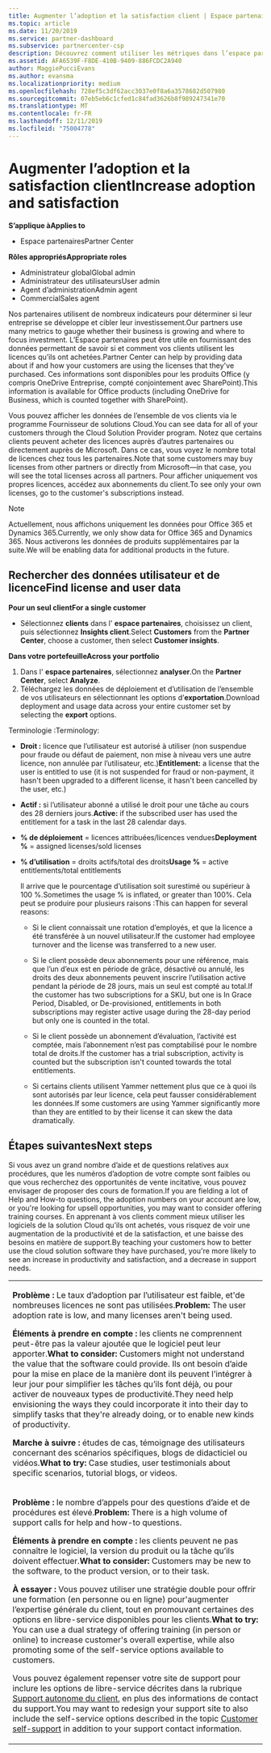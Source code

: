 ```yaml
---
title: Augmenter l’adoption et la satisfaction client | Espace partenaires
ms.topic: article
ms.date: 11/20/2019
ms.service: partner-dashboard
ms.subservice: partnercenter-csp
description: Découvrez comment utiliser les métriques dans l’espace partenaires pour déterminer si votre entreprise est en constante évolution, comment les clients utilisent leurs licences et où concentrer leurs investissements.
ms.assetid: AFA6539F-F8DE-410B-9409-886FCDC2A940
author: MaggiePucciEvans
ms.author: evansma
ms.localizationpriority: medium
ms.openlocfilehash: 728ef5c3df62acc3037e0f8a6a3578682d507980
ms.sourcegitcommit: 07eb5eb6c1cfed1c84fad3626b8f989247341e70
ms.translationtype: MT
ms.contentlocale: fr-FR
ms.lasthandoff: 12/11/2019
ms.locfileid: "75004778"
---
```

# <a name="increase-adoption-and-satisfaction"></a><span data-ttu-id="690e1-103">Augmenter l’adoption et la satisfaction client</span><span class="sxs-lookup"><span data-stu-id="690e1-103">Increase adoption and satisfaction</span></span>

<span data-ttu-id="690e1-104">**S’applique à**</span><span class="sxs-lookup"><span data-stu-id="690e1-104">**Applies to**</span></span>

-  <span data-ttu-id="690e1-105">Espace partenaires</span><span class="sxs-lookup"><span data-stu-id="690e1-105">Partner Center</span></span>

<span data-ttu-id="690e1-106">**Rôles appropriés**</span><span class="sxs-lookup"><span data-stu-id="690e1-106">**Appropriate roles**</span></span>
-   <span data-ttu-id="690e1-107">Administrateur global</span><span class="sxs-lookup"><span data-stu-id="690e1-107">Global admin</span></span>
-   <span data-ttu-id="690e1-108">Administrateur des utilisateurs</span><span class="sxs-lookup"><span data-stu-id="690e1-108">User admin</span></span>
-   <span data-ttu-id="690e1-109">Agent d’administration</span><span class="sxs-lookup"><span data-stu-id="690e1-109">Admin agent</span></span>
-   <span data-ttu-id="690e1-110">Commercial</span><span class="sxs-lookup"><span data-stu-id="690e1-110">Sales agent</span></span>

<span data-ttu-id="690e1-111">Nos partenaires utilisent de nombreux indicateurs pour déterminer si leur entreprise se développe et cibler leur investissement.</span><span class="sxs-lookup"><span data-stu-id="690e1-111">Our partners use many metrics to gauge whether their business is growing and where to focus investment.</span></span> <span data-ttu-id="690e1-112">L’Espace partenaires peut être utile en fournissant des données permettant de savoir si et comment vos clients utilisent les licences qu’ils ont achetées.</span><span class="sxs-lookup"><span data-stu-id="690e1-112">Partner Center can help by providing data about if and how your customers are using the licenses that they've purchased.</span></span> <span data-ttu-id="690e1-113">Ces informations sont disponibles pour les produits Office (y compris OneDrive&nbsp;Entreprise, compté conjointement avec SharePoint).</span><span class="sxs-lookup"><span data-stu-id="690e1-113">This information is available for Office products (including OneDrive for Business, which is counted together with SharePoint).</span></span>

<span data-ttu-id="690e1-114">Vous pouvez afficher les données de l’ensemble de vos clients via le programme Fournisseur de solutions Cloud.</span><span class="sxs-lookup"><span data-stu-id="690e1-114">You can see data for all of your customers through the Cloud Solution Provider program.</span></span> <span data-ttu-id="690e1-115">Notez que certains clients peuvent acheter des licences auprès d’autres partenaires ou directement auprès de Microsoft. Dans ce cas, vous voyez le nombre total de licences chez tous les partenaires.</span><span class="sxs-lookup"><span data-stu-id="690e1-115">Note that some customers may buy licenses from other partners or directly from Microsoft—in that case, you will see the total licenses across all partners.</span></span> <span data-ttu-id="690e1-116">Pour afficher uniquement vos propres licences, accédez aux abonnements du client.</span><span class="sxs-lookup"><span data-stu-id="690e1-116">To see only your own licenses, go to the customer's subscriptions instead.</span></span>

> [!NOTE]  
>  <span data-ttu-id="690e1-117">Actuellement, nous affichons uniquement les données pour Office 365 et Dynamics 365.</span><span class="sxs-lookup"><span data-stu-id="690e1-117">Currently, we only show data for Office 365 and Dynamics 365.</span></span> <span data-ttu-id="690e1-118">Nous activerons les données de produits supplémentaires par la suite.</span><span class="sxs-lookup"><span data-stu-id="690e1-118">We will be enabling data for additional products in the future.</span></span>

## <a name="find-license-and-user-data"></a><span data-ttu-id="690e1-119">Rechercher des données utilisateur et de licence</span><span class="sxs-lookup"><span data-stu-id="690e1-119">Find license and user data</span></span>


<span data-ttu-id="690e1-120">**Pour un seul client**</span><span class="sxs-lookup"><span data-stu-id="690e1-120">**For a single customer**</span></span>

-   <span data-ttu-id="690e1-121">Sélectionnez **clients** dans l' **espace partenaires**, choisissez un client, puis sélectionnez **Insights client**.</span><span class="sxs-lookup"><span data-stu-id="690e1-121">Select **Customers** from the **Partner Center**, choose a customer, then select **Customer insights**.</span></span>

<span data-ttu-id="690e1-122">**Dans votre portefeuille**</span><span class="sxs-lookup"><span data-stu-id="690e1-122">**Across your portfolio**</span></span>

1.  <span data-ttu-id="690e1-123">Dans l' **espace partenaires**, sélectionnez **analyser**.</span><span class="sxs-lookup"><span data-stu-id="690e1-123">On the **Partner Center**, select **Analyze**.</span></span>
2.  <span data-ttu-id="690e1-124">Téléchargez les données de déploiement et d’utilisation de l’ensemble de vos utilisateurs en sélectionnant les options d’**exportation**.</span><span class="sxs-lookup"><span data-stu-id="690e1-124">Download deployment and usage data across your entire customer set by selecting the **export** options.</span></span>

<span data-ttu-id="690e1-125">Terminologie&nbsp;:</span><span class="sxs-lookup"><span data-stu-id="690e1-125">Terminology:</span></span>

-   <span data-ttu-id="690e1-126">**Droit&nbsp;:** licence que l’utilisateur est autorisé à utiliser (non suspendue pour fraude ou défaut de paiement, non mise à niveau vers une autre licence, non annulée par l’utilisateur, etc.)</span><span class="sxs-lookup"><span data-stu-id="690e1-126">**Entitlement:** a license that the user is entitled to use (it is not suspended for fraud or non-payment, it hasn't been upgraded to a different license, it hasn't been cancelled by the user, etc.)</span></span>

-   <span data-ttu-id="690e1-127">**Actif&nbsp;:** si l’utilisateur abonné a utilisé le droit pour une tâche au cours des 28&nbsp;derniers jours.</span><span class="sxs-lookup"><span data-stu-id="690e1-127">**Active:** if the subscribed user has used the entitlement for a task in the last 28 calendar days.</span></span>

-   <span data-ttu-id="690e1-128">**% de déploiement**&nbsp;=&nbsp;licences attribuées/licences vendues</span><span class="sxs-lookup"><span data-stu-id="690e1-128">**Deployment %** = assigned licenses/sold licenses</span></span>

-   <span data-ttu-id="690e1-129">**% d’utilisation**&nbsp;=&nbsp;droits actifs/total des droits</span><span class="sxs-lookup"><span data-stu-id="690e1-129">**Usage %** = active entitlements/total entitlements</span></span>

    <span data-ttu-id="690e1-130">Il arrive que le pourcentage d’utilisation soit surestimé ou supérieur à 100&nbsp;%.</span><span class="sxs-lookup"><span data-stu-id="690e1-130">Sometimes the usage % is inflated, or greater than 100%.</span></span> <span data-ttu-id="690e1-131">Cela peut se produire pour plusieurs raisons&nbsp;:</span><span class="sxs-lookup"><span data-stu-id="690e1-131">This can happen for several reasons:</span></span>

    -   <span data-ttu-id="690e1-132">Si le client connaissait une rotation d’employés, et que la licence a été transférée à un nouvel utilisateur.</span><span class="sxs-lookup"><span data-stu-id="690e1-132">If the customer had employee turnover and the license was transferred to a new user.</span></span>

    -   <span data-ttu-id="690e1-133">Si le client possède deux abonnements pour une référence, mais que l’un d’eux est en période de grâce, désactivé ou annulé, les droits des deux abonnements peuvent inscrire l’utilisation active pendant la période de 28 jours, mais un seul est compté au total.</span><span class="sxs-lookup"><span data-stu-id="690e1-133">If the customer has two subscriptions for a SKU, but one is In Grace Period, Disabled, or De-provisioned, entitlements in both subscriptions may register active usage during the 28-day period but only one is counted in the total.</span></span>

    -   <span data-ttu-id="690e1-134">Si le client possède un abonnement d’évaluation, l’activité est comptée, mais l’abonnement n’est pas comptabilisé pour le nombre total de droits.</span><span class="sxs-lookup"><span data-stu-id="690e1-134">If the customer has a trial subscription, activity is counted but the subscription isn't counted towards the total entitlements.</span></span>

    -   <span data-ttu-id="690e1-135">Si certains clients utilisent Yammer nettement plus que ce à quoi ils sont autorisés par leur licence, cela peut fausser considérablement les données.</span><span class="sxs-lookup"><span data-stu-id="690e1-135">If some customers are using Yammer significantly more than they are entitled to by their license it can skew the data dramatically.</span></span>

## <a name="next-steps"></a><span data-ttu-id="690e1-136">Étapes suivantes</span><span class="sxs-lookup"><span data-stu-id="690e1-136">Next steps</span></span>


<span data-ttu-id="690e1-137">Si vous avez un grand nombre d’aide et de questions relatives aux procédures, que les numéros d’adoption de votre compte sont faibles ou que vous recherchez des opportunités de vente incitative, vous pouvez envisager de proposer des cours de formation.</span><span class="sxs-lookup"><span data-stu-id="690e1-137">If you are fielding a lot of Help and How-to questions, the adoption numbers on your account are low, or you're looking for upsell opportunities, you may want to consider offering training courses.</span></span> <span data-ttu-id="690e1-138">En apprenant à vos clients comment mieux utiliser les logiciels de la solution Cloud qu’ils ont achetés, vous risquez de voir une augmentation de la productivité et de la satisfaction, et une baisse des besoins en matière de support.</span><span class="sxs-lookup"><span data-stu-id="690e1-138">By teaching your customers how to better use the cloud solution software they have purchased, you're more likely to see an increase in productivity and satisfaction, and a decrease in support needs.</span></span>

<table>
<colgroup>
<col width="100%" />
</colgroup>
<tbody>
<tr class="odd">
<td><p><span data-ttu-id="690e1-139"><strong>Problème :</strong> Le taux d’adoption par l’utilisateur est faible, et&#39;de nombreuses licences ne sont pas utilisées.</span><span class="sxs-lookup"><span data-stu-id="690e1-139"><strong>Problem:</strong> The user adoption rate is low, and many licenses aren&#39;t being used.</span></span></p>
<p><span data-ttu-id="690e1-140"><strong>Éléments à prendre en compte :</strong> les clients ne comprennent peut-être pas la valeur ajoutée que le logiciel peut leur apporter.</span><span class="sxs-lookup"><span data-stu-id="690e1-140"><strong>What to consider:</strong> Customers might not understand the value that the software could provide.</span></span> <span data-ttu-id="690e1-141">Ils ont besoin d’aide pour la mise en place de la manière dont ils peuvent l’intégrer à leur jour pour simplifier les tâches qu’ils font déjà, ou pour activer de nouveaux types de productivité.</span><span class="sxs-lookup"><span data-stu-id="690e1-141">They need help envisioning the ways they could incorporate it into their day to simplify tasks that they're already doing, or to enable new kinds of productivity.</span></span></p>
<p><span data-ttu-id="690e1-142"><strong>Marche à suivre :</strong> études de cas, témoignage des utilisateurs concernant des scénarios spécifiques, blogs de didacticiel ou vidéos.</span><span class="sxs-lookup"><span data-stu-id="690e1-142"><strong>What to try:</strong> Case studies, user testimonials about specific scenarios, tutorial blogs, or videos.</span></span></p></td>
</tr>
<tr class="even">
<td><p><span data-ttu-id="690e1-143"><strong>Problème :</strong> le nombre d’appels pour des questions d’aide et de procédures est élevé.</span><span class="sxs-lookup"><span data-stu-id="690e1-143"><strong>Problem:</strong> There is a high volume of support calls for help and how-to questions.</span></span></p>
<p><span data-ttu-id="690e1-144"><strong>Éléments à prendre en compte :</strong> les clients peuvent ne pas connaître le logiciel, la version du produit ou la tâche qu’ils doivent effectuer.</span><span class="sxs-lookup"><span data-stu-id="690e1-144"><strong>What to consider:</strong> Customers may be new to the software, to the product version, or to their task.</span></span></p>
<p><span data-ttu-id="690e1-145"><strong>À essayer :</strong> Vous pouvez utiliser une stratégie double pour offrir une formation (en personne ou en ligne) pour&#39;augmenter l’expertise générale du client, tout en promouvant certaines des options en libre-service disponibles pour les clients.</span><span class="sxs-lookup"><span data-stu-id="690e1-145"><strong>What to try:</strong> You can use a dual strategy of offering training (in person or online) to increase customer&#39;s overall expertise, while also promoting some of the self-service options available to customers.</span></span></p>
<p><span data-ttu-id="690e1-146">Vous pouvez également repenser votre site de support pour inclure les options de libre-service décrites dans la rubrique <a href="customer-self-support.md" data-raw-source="[Customer self-support](customer-self-support.md)">Support autonome du client</a>, en plus des informations de contact du support.</span><span class="sxs-lookup"><span data-stu-id="690e1-146">You may want to redesign your support site to also include the self-service options described in the topic <a href="customer-self-support.md" data-raw-source="[Customer self-support](customer-self-support.md)">Customer self-support</a> in addition to your support contact information.</span></span></p></td>
</tr>
</tbody>
</table>

 

 

 



